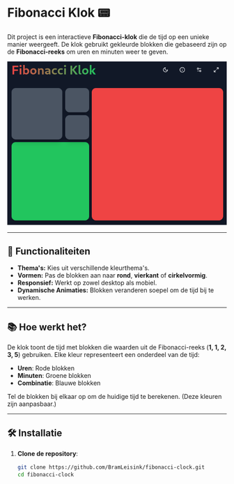 # Fibonacci Klok 📟

Dit project is een interactieve **Fibonacci-klok** die de tijd op een unieke manier weergeeft. De klok gebruikt gekleurde blokken die gebaseerd zijn op de **Fibonacci-reeks** om uren en minuten weer te geven.

![Screenshot van de Fibonacci Klok](/static/screenshot.png)

---

## 🚀 Functionaliteiten

- **Thema's:** Kies uit verschillende kleurthema's.
- **Vormen:** Pas de blokken aan naar **rond**, **vierkant** of **cirkelvormig**.
- **Responsief:** Werkt op zowel desktop als mobiel.
- **Dynamische Animaties:** Blokken veranderen soepel om de tijd bij te werken.

---

## 📚 Hoe werkt het?

De klok toont de tijd met blokken die waarden uit de Fibonacci-reeks (**1, 1, 2, 3, 5**) gebruiken. Elke kleur representeert een onderdeel van de tijd:

- **Uren**: Rode blokken
- **Minuten**: Groene blokken
- **Combinatie**: Blauwe blokken

Tel de blokken bij elkaar op om de huidige tijd te berekenen. (Deze kleuren zijn aanpasbaar.)

---

## 🛠️ Installatie

1. **Clone de repository**:
   ```bash
   git clone https://github.com/BramLeisink/fibonacci-clock.git
   cd fibonacci-clock
